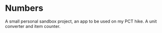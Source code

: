 # Numbers

A small personal sandbox project, an app to be used on my PCT hike. A unit converter and item counter.
